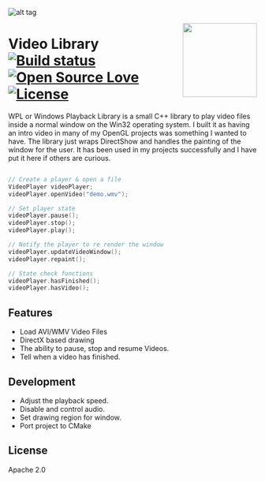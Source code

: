 ![alt tag](http://williamsamtaylor.co.uk/github-images/wpl-animation.gif)

<img align='right' width='150' height='150' src='https://image.flaticon.com/icons/svg/332/332433.svg' />

# Video Library &nbsp; &nbsp; &nbsp; [![Build status](https://ci.appveyor.com/api/projects/status/o8afonef8k6qrs0k?svg=true)](https://ci.appveyor.com/project/william-taylor/wpl) [![Open Source Love](https://badges.frapsoft.com/os/v1/open-source.svg?v=102)](https://github.com/ellerbrock/open-source-badge/) [![License](https://img.shields.io/badge/License-Apache%202.0-blue.svg)](https://opensource.org/licenses/Apache-2.0)

WPL or Windows Playback Library is a small C++ library to play video files inside a normal window on the Win32 operating system. I built it as having an intro video in many of my OpenGL projects was something I wanted to have. The library just wraps DirectShow and handles the painting of the window for the user. It has been used in my projects successfully and I have put it here if others are curious.

```cpp

// Create a player & open a file
VideoPlayer videoPlayer;
videoPlayer.openVideo("demo.wmv");

// Set player state
videoPlayer.pause();
videoPlayer.stop();
videoPlayer.play();

// Notify the player to re render the window
videoPlayer.updateVideoWindow();
videoPlayer.repaint();

// State check functions
videoPlayer.hasFinished();
videoPlayer.hasVideo();

```

## Features

* Load AVI/WMV Video Files
* DirectX based drawing
* The ability to pause, stop and resume Videos.
* Tell when a video has finished.

## Development

* Adjust the playback speed.
* Disable and control audio.
* Set drawing region for window.
* Port project to CMake

## License

Apache 2.0

